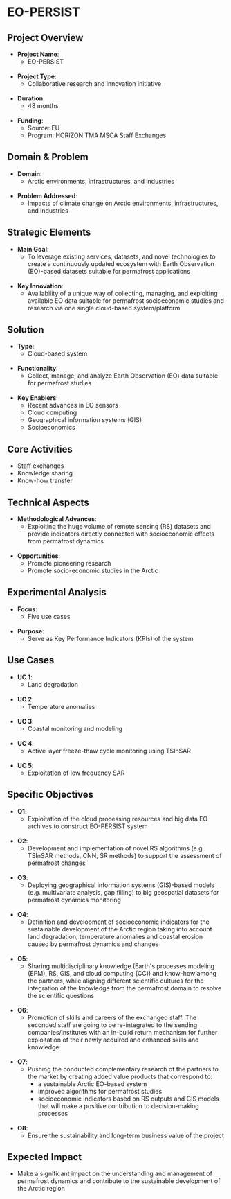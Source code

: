 # EO-PERSIST

## Project Overview
- **Project Name**:
    - EO-PERSIST
	<br>
- **Project Type**:
    - Collaborative research and innovation initiative
	<br>
- **Duration**:
    - 48 months
	<br>
- **Funding**:
    - Source: EU
    - Program: HORIZON TMA MSCA Staff Exchanges
    
## Domain & Problem
- **Domain**:
    - Arctic environments, infrastructures, and industries
	<br>
- **Problem Addressed**:
    - Impacts of climate change on Arctic environments, infrastructures, and industries
    
## Strategic Elements
- **Main Goal**:
    - To leverage existing services, datasets, and novel technologies to create a continuously updated ecosystem with Earth Observation (EO)-based datasets suitable for permafrost applications
	<br>
- **Key Innovation**:
    - Availability of a unique way of collecting, managing, and exploiting available EO data suitable for permafrost socioeconomic studies and research via one single cloud-based system/platform
	
## Solution
- **Type**:
    - Cloud-based system
	<br>
- **Functionality**:
    - Collect, manage, and analyze Earth Observation (EO) data suitable for permafrost studies
	<br>
- **Key Enablers**:
    - Recent advances in EO sensors
    - Cloud computing
    - Geographical information systems (GIS)
    - Socioeconomics

## Core Activities
- Staff exchanges
- Knowledge sharing
- Know-how transfer

## Technical Aspects
- **Methodological Advances**:
    - Exploiting the huge volume of remote sensing (RS) datasets and provide indicators directly connected with socioeconomic effects from permafrost dynamics
	<br>
- **Opportunities**:
    - Promote pioneering research
    - Promote socio-economic studies in the Arctic

## Experimental Analysis
- **Focus**:
    - Five use cases
	<br>
- **Purpose**:
    - Serve as Key Performance Indicators (KPIs) of the system

## Use Cases
- **UC 1**:
    - Land degradation
	<br>
- **UC 2**:
    - Temperature anomalies
	<br>
- **UC 3**:
    - Coastal monitoring and modeling
	<br>
- **UC 4**:
    - Active layer freeze-thaw cycle monitoring using TSInSAR
	<br>
- **UC 5**:
    - Exploitation of low frequency SAR

## Specific Objectives
- **O1**:
    - Exploitation of the cloud processing resources and big data EO archives to construct EO-PERSIST system
	<br>
- **O2**:
    - Development and implementation of novel RS algorithms (e.g. TSInSAR methods, CNN, SR methods) to support the assessment of permafrost changes
	<br>
- **O3**:
    - Deploying geographical information systems (GIS)-based models (e.g. multivariate analysis, gap filling) to big geospatial datasets for permafrost dynamics monitoring
	<br>
- **O4**:
    - Definition and development of socioeconomic indicators for the sustainable development of the Arctic region taking into account land degradation, temperature anomalies and coastal erosion caused by permafrost dynamics and changes
	<br>
- **O5**:
    - Sharing multidisciplinary knowledge (Earth's processes modeling (EPM), RS, GIS, and cloud computing (CC)) and know-how among the partners, while aligning different scientific cultures for the integration of the knowledge from the permafrost domain to resolve the scientific questions
	<br>
- **O6**:
    - Promotion of skills and careers of the exchanged staff. The seconded staff are going to be re-integrated to the sending companies/institutes with an in-build return mechanism for further exploitation of their newly acquired and enhanced skills and knowledge
	<br>
- **O7**:
    - Pushing the conducted complementary research of the partners to the market by creating added value products that correspond to:
        - a sustainable Arctic EO-based system
        - improved algorithms for permafrost studies
        - socioeconomic indicators based on RS outputs and GIS models that will make a positive contribution to decision-making processes
		<br>
- **O8**:
    - Ensure the sustainability and long-term business value of the project

## Expected Impact
- Make a significant impact on the understanding and management of permafrost dynamics and contribute to the sustainable development of the Arctic region
